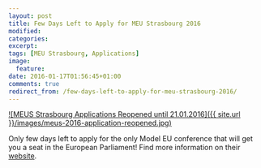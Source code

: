```yaml
---
layout: post
title: Few Days Left to Apply for MEU Strasbourg 2016
modified:
categories:
excerpt:
tags: [MEU Strasbourg, Applications]
image:
  feature:
date: 2016-01-17T01:56:45+01:00
comments: true
redirect_from: /few-days-left-to-apply-for-meu-strasbourg-2016/
---
```


[![MEUS Strasbourg Applications Reopened until 21.01.2016]({{ site.url }}/images/meus-2016-application-reopened.jpg)](http://www.meu-strasbourg.org)

Only few days left to apply for the only Model EU conference that will get you
a seat in the European Parliament! Find more information on their [website](http://www.meu-strasbourg.org).
